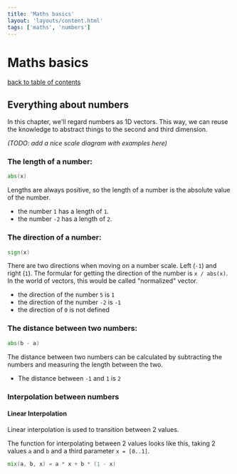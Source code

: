 ```yaml
---
title: 'Maths basics'
layout: 'layouts/content.html'
tags: ['maths', 'numbers']
---
```


# Maths basics

[back to table of contents](../)

## Everything about numbers

In this chapter, we'll regard numbers as 1D vectors.
This way, we can reuse the knowledge to abstract things to the second and third dimension.

_(TODO: add a nice scale diagram with examples here)_

### The length of a number:

```glsl
abs(x)
```

Lengths are always positive, so the length of a number is the absolute value of the number.

- the number `1` has a length of `1`.
- the number `-2` has a length of `2`.

### The direction of a number:

```glsl
sign(x)
```

There are two directions when moving on a number scale. Left (`-1`) and right (`1`).
The formular for getting the direction of the number is `x / abs(x)`. In the world of
vectors, this would be called "normalized" vector.

- the direction of the number `5` is `1`
- the direction of the number `-2` is `-1`
- the direction of `0` is not defined

### The distance between two numbers:

```glsl
abs(b - a)
```

The distance between two numbers can be calculated by subtracting the numbers
and measuring the length between the two.

- The distance between `-1` and `1` is `2`

### Interpolation between numbers

#### Linear Interpolation

Linear interpolation is used to transition between 2 values.

The function for interpolating between 2 values looks like this, taking 2 values `a` and `b` and a third parameter `x = [0..1]`.

```glsl
mix(a, b, x) = a * x + b * (1 - x)
```
